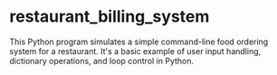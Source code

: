 # restaurant_billing_system
This Python program simulates a simple command-line food ordering system for a restaurant. It's a basic example of user input handling, dictionary operations, and loop control in Python.
